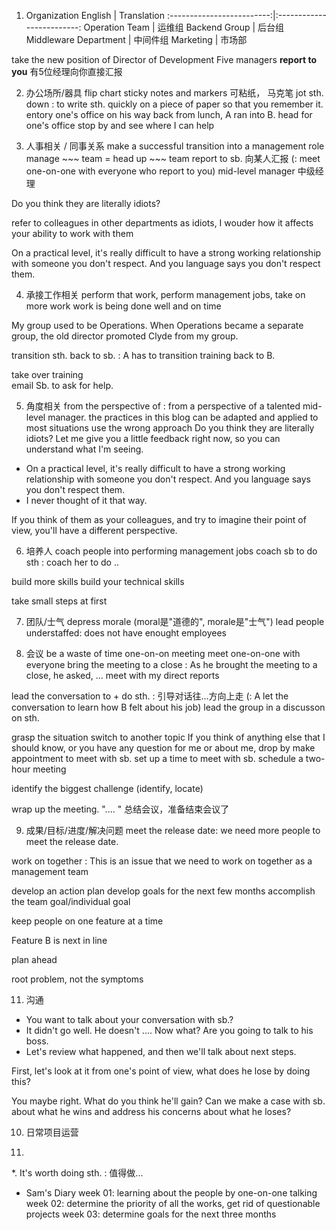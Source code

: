1. Organization
English                  |  Translation
:-------------------------:|:-------------------------:
Operation Team  |  运维组
Backend Group | 后台组
Middleware Department | 中间件组
Marketing | 市场部

take the new position of Director of Development
Five managers **report to you**   有5位经理向你直接汇报


2. 办公场所/器具
flip chart
sticky notes and markers   可粘纸， 马克笔
jot sth. down : to write sth. quickly on a piece of paper so that you remember it.
entory one's office
on his way back from lunch, A ran into B.
head for one's office
stop by and see where I can help




3. 人事相关 / 同事关系
make a successful transition into a management role
manage ~~~ team = head up ~~~ team
report to sb.  向某人汇报  (: meet one-on-one with everyone who report to you)
mid-level manager   中级经理

Do you think they are literally idiots?

refer to colleagues in other departments as idiots,  I wouder how it affects your ability to work with them

On a practical level, it's really difficult to have a strong working relationship with someone you don't respect.  And you language says you don't respect them.



4. 承接工作相关
perform that work, perform management jobs,
take on more work
work is being done well and on time

My group used to be Operations. When Operations became a separate group, the old director promoted Clyde from my group. 

transition sth. back to sb. : A has to transition training back to B.

take over training  
email Sb. to ask for help. 

5. 角度相关
from the perspective of : from a perspective of a talented mid-level manager.
the practices in this blog can be adapted and applied to most situations
use the wrong approach
Do you think they are literally idiots? Let me give you a little feedback right now, so you can understand what I'm seeing. 

- On a practical level, it's really difficult to have a strong working relationship with someone you don't respect.  And you language says you don't respect them.
- I never thought of it that way. 

If you think of them as your colleagues, and try to imagine their point of view, you'll have a different perspective.

6. 培养人
coach people into performing management jobs
coach sb to do sth : coach her to do ..

build more skills
build your technical skills

take small steps at first



7. 团队/士气
depress morale  (moral是"道德的", morale是"士气")
lead people
understaffed: does not have enought employees



8. 会议
be a waste of time
one-on-on meeting
meet one-on-one with everyone
bring the meeting to a close : As he brought the meeting to a close, he asked, ...
meet with my direct reports

lead the conversation to + do sth. : 引导对话往...方向上走 (: A let the conversation to learn how B felt about his job)
lead the group in a discusson on sth.

grasp the situation
switch to another topic
If you think of anything else that I should know, or you have any question for me or about me, drop by
make appointment to meet with sb.
set up a time to meet with sb.
schedule a two-hour meeting

identify the biggest challenge (identify, locate)

wrap up the meeting. ".... "   总结会议，准备结束会议了

9. 成果/目标/进度/解决问题
meet the release date: we need more people to meet the release date.

work on together : This is an issue that we need to work on together as a management team

develop an action plan
develop goals for the next few months
accomplish the team goal/individual goal

keep people on one feature at a time

Feature B is next in line

plan ahead

root problem, not the symptoms


11. 沟通
- You want to talk about your conversation with sb.?
- It didn't go well.   He doesn't ....  Now what? Are you going to talk to his boss. 
- Let's review what happened, and then we'll talk about next steps. 

First, let's look at it from one's point of view, what does he lose by doing this?

You maybe right. What do you think he'll gain? Can we make a case with sb. about what he wins and address his concerns about what he loses?


10. 日常项目运营


11. 

*. 
It's worth doing sth. : 值得做...











* Sam's Diary
week 01: learning about the people by one-on-one talking
week 02: determine the priority of all the works, get rid of questionable projects
week 03:  determine goals for the next three months



